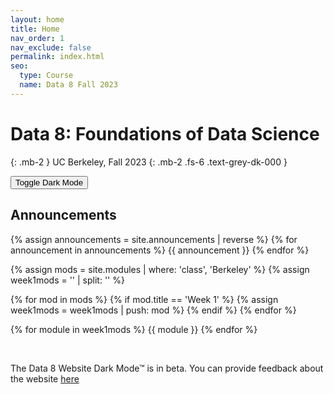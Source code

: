 ```yaml
---
layout: home
title: Home
nav_order: 1
nav_exclude: false
permalink: index.html
seo:
  type: Course
  name: Data 8 Fall 2023
---
```


# Data 8: Foundations of Data Science

{: .mb-2 }
UC Berkeley, Fall 2023
{: .mb-2 .fs-6 .text-grey-dk-000 }

<button class="js-toggle-dark-mode dm-btn btn">Toggle Dark Mode</button>

## Announcements


{% assign announcements = site.announcements | reverse %}
{% for announcement in announcements %}
{{ announcement }}
{% endfor %}


{% assign mods = site.modules | where: 'class', 'Berkeley' %}
{% assign week1mods = '' | split: '' %}

{% for mod in mods %}
  {% if mod.title == 'Week 1' %}
    {% assign week1mods = week1mods | push: mod %}
  {% endif %}
{% endfor %}

{% for module in week1mods %}
  {{ module }}
{% endfor %}


<!--DARKMODE UNDER CONSTRUCTION-->
<br />



<p class="dm-text">The Data 8 Website Dark Mode&trade; is in beta. You can provide feedback about the website <a href="https://forms.gle/64xx2B1Y7K32bNhR9" class="yellow-link">here</a></p>


<script src="assets/darkmode.js"></script>
<script>
  const toggleDarkMode = document.querySelector('.js-toggle-dark-mode');

  jtd.addEvent(toggleDarkMode, 'click', function(){
    if (jtd.getTheme() === 'custom_dark') {
      jtd.setTheme('light');
      localStorage.setItem("darkMode", 0);
      toggleDarkMode.innerHTML = "Toggle Dark Mode";
      toggleDarkMode.classList.add('dm-btn');
        toggleDarkMode.classList.remove('dm-dark-btn');
    } else {
      jtd.setTheme('custom_dark');
      localStorage.setItem("darkMode", 1);
      toggleDarkMode.innerHTML = "Return to the Light";
      toggleDarkMode.classList.add('dm-dark-btn');
      toggleDarkMode.classList.remove('dm-btn');
    }
  });

    window.addEventListener("DOMContentLoaded", (event) => {
      onLoad();
  });
</script>
